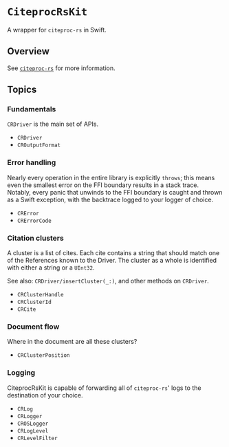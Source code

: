 # ``CiteprocRsKit``

A wrapper for `citeproc-rs` in Swift.

## Overview

See [`citeproc-rs`][rs] for more information.

[rs]: https://github.com/zotero/citeproc-rs

## Topics

### Fundamentals

`CRDriver` is the main set of APIs.

- ``CRDriver``
- ``CROutputFormat``

### Error handling

Nearly every operation in the entire library is explicitly `throws`; this means even the smallest error on the FFI boundary results in a stack trace.
Notably, every panic that unwinds to the FFI boundary is caught and thrown as a Swift exception, with the backtrace logged to your logger of choice.

- ``CRError``
- ``CRErrorCode``

### Citation clusters

A cluster is a list of cites. Each cite contains a string that should match one of the References known to the Driver. The cluster as a whole is identified with either a string or a `UInt32`. 

See also: ``CRDriver/insertCluster(_:)``, and other methods on ``CRDriver``.

- ``CRClusterHandle``
- ``CRClusterId``
- ``CRCite``

### Document flow

Where in the document are all these clusters?

- ``CRClusterPosition``

### Logging

CiteprocRsKit is capable of forwarding all of `citeproc-rs`' logs to the destination of your choice.

- ``CRLog``
- ``CRLogger``
- ``CROSLogger``
- ``CRLogLevel``
- ``CRLevelFilter``
